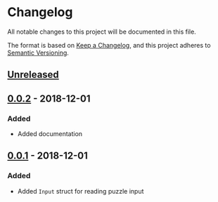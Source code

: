 # Changelog

All notable changes to this project will be documented in this file.

The format is based on [Keep a Changelog](https://keepachangelog.com/en/1.0.0/),
and this project adheres to [Semantic Versioning](https://semver.org/spec/v2.0.0.html).

## [Unreleased]

## [0.0.2] - 2018-12-01

### Added

- Added documentation

## [0.0.1] - 2018-12-01

### Added

- Added `Input` struct for reading puzzle input

[unreleased]: https://github.com/maxdeviant/adventurous/compare/v0.0.2...HEAD
[0.0.2]: https://github.com/maxdeviant/adventurous/compare/v0.0.1...v0.0.2
[0.0.1]: https://github.com/maxdeviant/adventurous/compare/90b1174...v0.0.1
